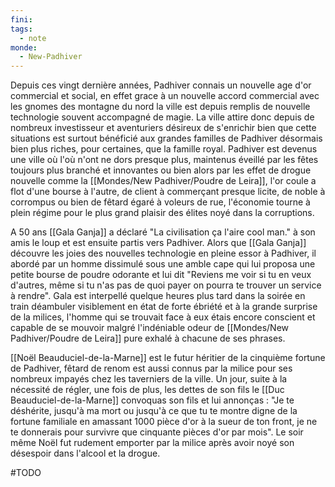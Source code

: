 ```yaml
---
fini: 
tags:
  - note
monde:
  - New-Padhiver
---
```

Depuis ces vingt dernière années, Padhiver connais un nouvelle age d'or commercial et social, en effet grace à un nouvelle accord commercial avec les gnomes des montagne du nord la ville est depuis remplis de nouvelle technologie souvent accompagné de magie. La ville attire donc depuis de nombreux investisseur et aventuriers désireux de s'enrichir bien que cette situations est surtout bénéficié aux grandes familles de Padhiver désormais bien plus riches, pour certaines, que la famille royal.
Padhiver est devenus une ville où l'où n'ont ne dors presque plus, maintenus éveillé par les fêtes toujours plus branché et innovantes ou bien alors par les effet de drogue nouvelle comme la [[Mondes/New Padhiver/Poudre de Leira]], l'or coule a flot d'une bourse à l'autre, de client à commerçant presque licite, de noble à corrompus ou bien de fêtard égaré à voleurs de rue, l'économie tourne à plein régime pour le plus grand plaisir des élites noyé dans la corruptions.

A 50 ans [[Gala Ganja]] a déclaré "La civilisation ça l'aire cool man." à son amis le loup et est ensuite partis vers Padhiver. Alors que [[Gala Ganja]] découvre les joies des nouvelles technologie en pleine essor à Padhiver, il abordé par un homme dissimulé sous une amble cape qui lui proposa une petite bourse de poudre odorante et lui dit "Reviens me voir si tu en veux d'autres, même si tu n'as pas de quoi payer on pourra te trouver un service à rendre". Gala est interpellé quelque heures plus tard dans la soirée en train déambuler visiblement en état de forte ébriété et à la grande surprise de la milices, l'homme qui se trouvait face à eux étais encore conscient et capable de se mouvoir malgré l'indéniable odeur de [[Mondes/New Padhiver/Poudre de Leira]] pure exhalé à chacune de ses phrases. 

[[Noël Beauduciel-de-la-Marne]] est le futur héritier de la cinquième fortune de Padhiver, fêtard de renom est aussi connus par la milice pour ses nombreux impayés chez les taverniers de la ville. Un jour, suite à la nécessité de régler, une fois de plus, les dettes de son fils le [[Duc Beauduciel-de-la-Marne]] convoquas son fils et lui annonças : "Je te déshérite, jusqu'à ma mort ou jusqu'à ce que tu te montre digne de la fortune familiale en amassant 1000 pièce d'or à la sueur de ton front, je ne te donnerais pour survivre que cinquante pièces d'or par mois". Le soir même Noël fut rudement emporter par la milice après avoir noyé son désespoir dans l'alcool et la drogue.

#TODO
